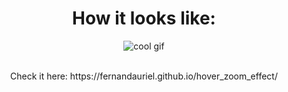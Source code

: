 <div align="center">
  <h1>How it looks like:</h1>
  <img src="img/TEJ0KmW.gif" title="cool gif">
    <p>
      <br>
      Check it here: https://fernandauriel.github.io/hover_zoom_effect/
    </p>
</div>
